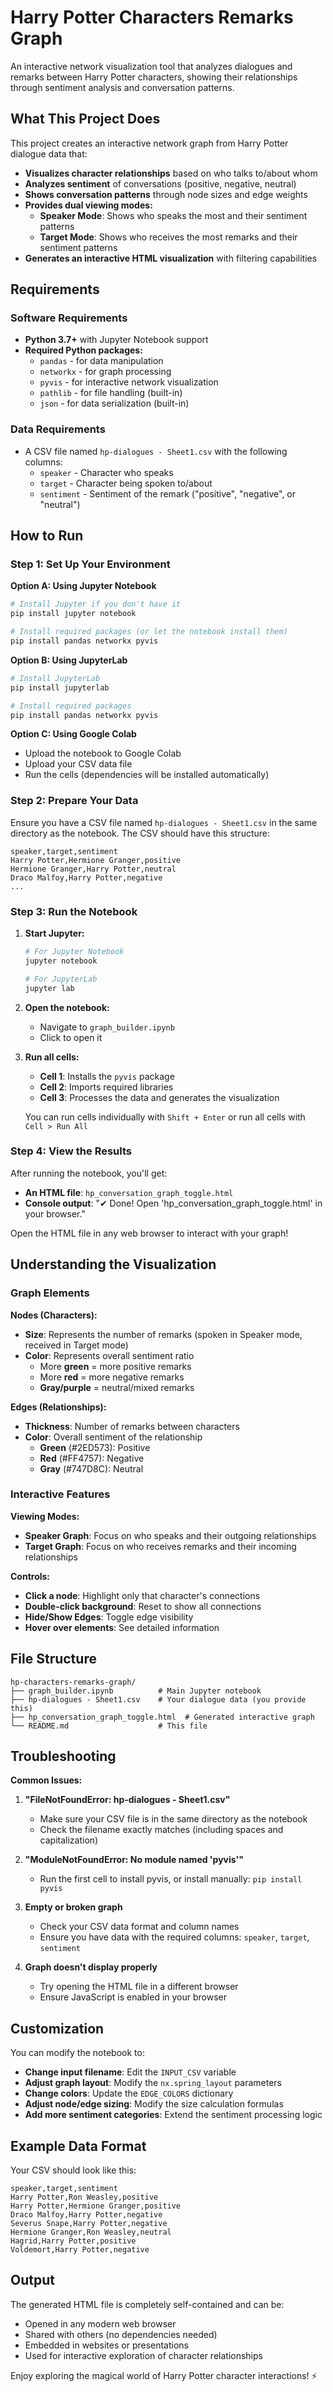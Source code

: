 # Harry Potter Characters Remarks Graph

An interactive network visualization tool that analyzes dialogues and remarks between Harry Potter characters, showing their relationships through sentiment analysis and conversation patterns.

## What This Project Does

This project creates an interactive network graph from Harry Potter dialogue data that:

- **Visualizes character relationships** based on who talks to/about whom
- **Analyzes sentiment** of conversations (positive, negative, neutral)  
- **Shows conversation patterns** through node sizes and edge weights
- **Provides dual viewing modes:**
  - **Speaker Mode**: Shows who speaks the most and their sentiment patterns
  - **Target Mode**: Shows who receives the most remarks and their sentiment patterns
- **Generates an interactive HTML visualization** with filtering capabilities

## Requirements

### Software Requirements
- **Python 3.7+** with Jupyter Notebook support
- **Required Python packages:**
  - `pandas` - for data manipulation
  - `networkx` - for graph processing  
  - `pyvis` - for interactive network visualization
  - `pathlib` - for file handling (built-in)
  - `json` - for data serialization (built-in)

### Data Requirements
- A CSV file named `hp-dialogues - Sheet1.csv` with the following columns:
  - `speaker` - Character who speaks
  - `target` - Character being spoken to/about
  - `sentiment` - Sentiment of the remark ("positive", "negative", or "neutral")

## How to Run

### Step 1: Set Up Your Environment

**Option A: Using Jupyter Notebook**
```bash
# Install Jupyter if you don't have it
pip install jupyter notebook

# Install required packages (or let the notebook install them)
pip install pandas networkx pyvis
```

**Option B: Using JupyterLab**
```bash
# Install JupyterLab
pip install jupyterlab

# Install required packages
pip install pandas networkx pyvis
```

**Option C: Using Google Colab**
- Upload the notebook to Google Colab
- Upload your CSV data file
- Run the cells (dependencies will be installed automatically)

### Step 2: Prepare Your Data

Ensure you have a CSV file named `hp-dialogues - Sheet1.csv` in the same directory as the notebook. The CSV should have this structure:

```csv
speaker,target,sentiment
Harry Potter,Hermione Granger,positive
Hermione Granger,Harry Potter,neutral
Draco Malfoy,Harry Potter,negative
...
```

### Step 3: Run the Notebook

1. **Start Jupyter:**
   ```bash
   # For Jupyter Notebook
   jupyter notebook
   
   # For JupyterLab  
   jupyter lab
   ```

2. **Open the notebook:**
   - Navigate to `graph_builder.ipynb`
   - Click to open it

3. **Run all cells:**
   - **Cell 1**: Installs the `pyvis` package
   - **Cell 2**: Imports required libraries
   - **Cell 3**: Processes the data and generates the visualization
   
   You can run cells individually with `Shift + Enter` or run all cells with `Cell > Run All`

### Step 4: View the Results

After running the notebook, you'll get:
- **An HTML file**: `hp_conversation_graph_toggle.html`
- **Console output**: "✔ Done! Open 'hp_conversation_graph_toggle.html' in your browser."

Open the HTML file in any web browser to interact with your graph!

## Understanding the Visualization

### Graph Elements

**Nodes (Characters):**
- **Size**: Represents the number of remarks (spoken in Speaker mode, received in Target mode)
- **Color**: Represents overall sentiment ratio
  - More **green** = more positive remarks
  - More **red** = more negative remarks
  - **Gray/purple** = neutral/mixed remarks

**Edges (Relationships):**
- **Thickness**: Number of remarks between characters
- **Color**: Overall sentiment of the relationship
  - **Green** (#2ED573): Positive
  - **Red** (#FF4757): Negative  
  - **Gray** (#747D8C): Neutral

### Interactive Features

**Viewing Modes:**
- **Speaker Graph**: Focus on who speaks and their outgoing relationships
- **Target Graph**: Focus on who receives remarks and their incoming relationships

**Controls:**
- **Click a node**: Highlight only that character's connections
- **Double-click background**: Reset to show all connections
- **Hide/Show Edges**: Toggle edge visibility
- **Hover over elements**: See detailed information

## File Structure

```
hp-characters-remarks-graph/
├── graph_builder.ipynb          # Main Jupyter notebook
├── hp-dialogues - Sheet1.csv    # Your dialogue data (you provide this)
├── hp_conversation_graph_toggle.html  # Generated interactive graph
└── README.md                    # This file
```

## Troubleshooting

**Common Issues:**

1. **"FileNotFoundError: hp-dialogues - Sheet1.csv"**
   - Make sure your CSV file is in the same directory as the notebook
   - Check the filename exactly matches (including spaces and capitalization)

2. **"ModuleNotFoundError: No module named 'pyvis'"**  
   - Run the first cell to install pyvis, or install manually: `pip install pyvis`

3. **Empty or broken graph**
   - Check your CSV data format and column names
   - Ensure you have data with the required columns: `speaker`, `target`, `sentiment`

4. **Graph doesn't display properly**
   - Try opening the HTML file in a different browser
   - Ensure JavaScript is enabled in your browser

## Customization

You can modify the notebook to:
- **Change input filename**: Edit the `INPUT_CSV` variable
- **Adjust graph layout**: Modify the `nx.spring_layout` parameters
- **Change colors**: Update the `EDGE_COLORS` dictionary
- **Adjust node/edge sizing**: Modify the size calculation formulas
- **Add more sentiment categories**: Extend the sentiment processing logic

## Example Data Format

Your CSV should look like this:

```csv
speaker,target,sentiment
Harry Potter,Ron Weasley,positive
Harry Potter,Hermione Granger,positive
Draco Malfoy,Harry Potter,negative
Severus Snape,Harry Potter,negative
Hermione Granger,Ron Weasley,neutral
Hagrid,Harry Potter,positive
Voldemort,Harry Potter,negative
```

## Output

The generated HTML file is completely self-contained and can be:
- Opened in any modern web browser
- Shared with others (no dependencies needed)
- Embedded in websites or presentations
- Used for interactive exploration of character relationships

Enjoy exploring the magical world of Harry Potter character interactions! ⚡
